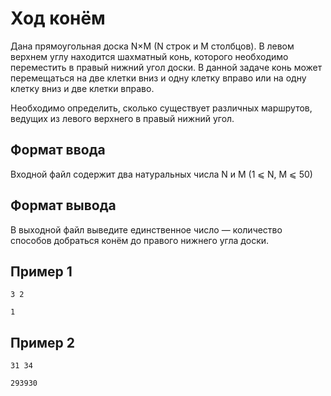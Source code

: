 # Ход конём

Дана прямоугольная доска N×M (N строк и M столбцов). В левом верхнем углу находится шахматный конь, которого необходимо
переместить в правый нижний угол доски. В данной задаче конь может перемещаться на две клетки вниз и одну клетку вправо
или на одну клетку вниз и две клетки вправо.

Необходимо определить, сколько существует различных маршрутов, ведущих из левого верхнего в правый нижний угол.

## Формат ввода

Входной файл содержит два натуральных числа N и M (1 ⩽ N, M ⩽ 50)

## Формат вывода

В выходной файл выведите единственное число — количество способов добраться конём до правого нижнего угла доски.

## Пример 1

```
3 2
```

```
1
```

## Пример 2

```
31 34
```

```
293930
```